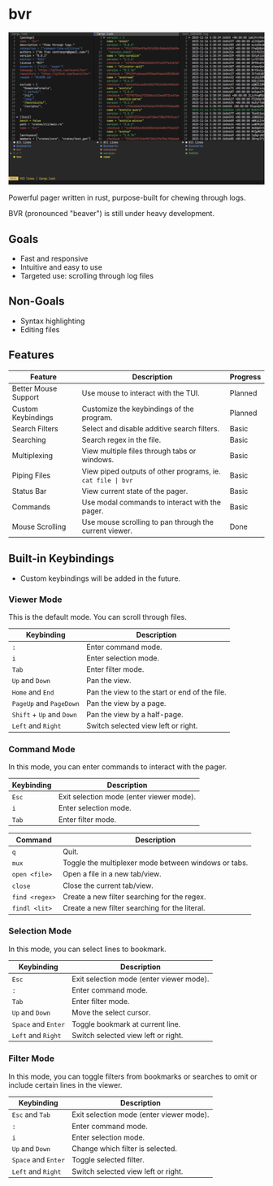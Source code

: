 # bvr

![BVR CLI](assets/simple.png)

Powerful pager written in rust, purpose-built for chewing through logs.

BVR (pronounced "beaver") is still under heavy development.

## Goals
* Fast and responsive
* Intuitive and easy to use
* Targeted use: scrolling through log files

## Non-Goals
* Syntax highlighting
* Editing files

## Features
| Feature              | Description                                                 | Progress |
| -------------------- | ----------------------------------------------------------- | -------- |
| Better Mouse Support | Use mouse to interact with the TUI.                         | Planned  |
| Custom Keybindings   | Customize the keybindings of the program.                   | Planned  |
| Search Filters       | Select and disable additive search filters.                 | Basic    |
| Searching            | Search regex in the file.                                   | Basic    |
| Multiplexing         | View multiple files through tabs or windows.                | Basic    |
| Piping Files         | View piped outputs of other programs, ie. `cat file \| bvr` | Basic    |
| Status Bar           | View current state of the pager.                            | Basic    |
| Commands             | Use modal commands to interact with the pager.              | Basic    |
| Mouse Scrolling      | Use mouse scrolling to pan through the current viewer.      | Done     |

## Built-in Keybindings
* Custom keybindings will be added in the future.

### Viewer Mode
This is the default mode. You can scroll through files.

| Keybinding                | Description                                   |
| ------------------------- | --------------------------------------------- |
| `:`                       | Enter command mode.                           |
| `i`                       | Enter selection mode.                         |
| `Tab`                     | Enter filter mode.                            |
| `Up` and `Down`           | Pan the view.                                 |
| `Home` and `End`          | Pan the view to the start or end of the file. |
| `PageUp` and `PageDown`   | Pan the view by a page.                       |
| `Shift` + `Up` and `Down` | Pan the view by a half-page.                  |
| `Left` and `Right`        | Switch selected view left or right.           |

### Command Mode
In this mode, you can enter commands to interact with the pager.

| Keybinding | Description                              |
| ---------- | ---------------------------------------- |
| `Esc`      | Exit selection mode (enter viewer mode). |
| `i`        | Enter selection mode.                    |
| `Tab`      | Enter filter mode.                       |

| Command        | Description                                          |
| -------------- | ---------------------------------------------------- |
| `q`            | Quit.                                                |
| `mux`          | Toggle the multiplexer mode between windows or tabs. |
| `open <file>`  | Open a file in a new tab/view.                       |
| `close`        | Close the current tab/view.                          |
| `find <regex>` | Create a new filter searching for the regex.         |
| `findl <lit>`  | Create a new filter searching for the literal.       |

### Selection Mode
In this mode, you can select lines to bookmark.

| Keybinding          | Description                              |
| ------------------- | ---------------------------------------- |
| `Esc`               | Exit selection mode (enter viewer mode). |
| `:`                 | Enter command mode.                      |
| `Tab`               | Enter filter mode.                       |
| `Up` and `Down`     | Move the select cursor.                  |
| `Space` and `Enter` | Toggle bookmark at current line.         |
| `Left` and `Right`  | Switch selected view left or right.      |

### Filter Mode
In this mode, you can toggle filters from bookmarks or searches to omit or include certain lines in the viewer.

| Keybinding          | Description                              |
| ------------------- | ---------------------------------------- |
| `Esc` and `Tab`     | Exit selection mode (enter viewer mode). |
| `:`                 | Enter command mode.                      |
| `i`                 | Enter selection mode.                    |
| `Up` and `Down`     | Change which filter is selected.         |
| `Space` and `Enter` | Toggle selected filter.                  |
| `Left` and `Right`  | Switch selected view left or right.      |